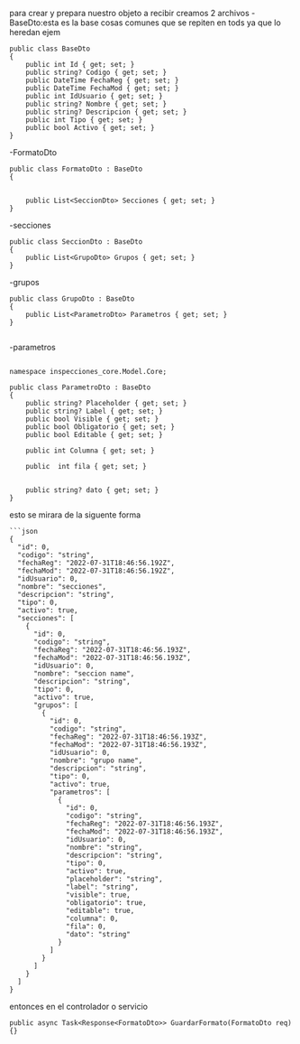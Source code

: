 para crear y prepara nuestro objeto a recibir
 creamos  2 archivos
-BaseDto:esta es la base cosas comunes que se repiten en tods ya que lo heredan
ejem
```
public class BaseDto  
{  
    public int Id { get; set; }  
    public string? Codigo { get; set; }  
    public DateTime FechaReg { get; set; }  
    public DateTime FechaMod { get; set; }  
    public int IdUsuario { get; set; }  
    public string? Nombre { get; set; }  
    public string? Descripcion { get; set; }  
    public int Tipo { get; set; }  
    public bool Activo { get; set; }  
}

```

-FormatoDto
```
public class FormatoDto : BaseDto  
{  
   
      
    public List<SeccionDto> Secciones { get; set; }  
}
```
-secciones
```
public class SeccionDto : BaseDto  
{  
    public List<GrupoDto> Grupos { get; set; }  
}
```

-grupos
```
public class GrupoDto : BaseDto  
{  
    public List<ParametroDto> Parametros { get; set; }  
}


```
-parametros

```

namespace inspecciones_core.Model.Core;  
  
public class ParametroDto : BaseDto  
{  
    public string? Placeholder { get; set; }  
    public string? Label { get; set; }  
    public bool Visible { get; set; }  
    public bool Obligatorio { get; set; }  
    public bool Editable { get; set; }  
      
    public int Columna { get; set; }  
      
    public  int fila { get; set; }  
      
      
    public string? dato { get; set; }  
}
```


esto se mirara de la siguente forma

```
```json
{
  "id": 0,
  "codigo": "string",
  "fechaReg": "2022-07-31T18:46:56.192Z",
  "fechaMod": "2022-07-31T18:46:56.192Z",
  "idUsuario": 0,
  "nombre": "secciones",
  "descripcion": "string",
  "tipo": 0,
  "activo": true,
  "secciones": [
    {
      "id": 0,
      "codigo": "string",
      "fechaReg": "2022-07-31T18:46:56.193Z",
      "fechaMod": "2022-07-31T18:46:56.193Z",
      "idUsuario": 0,
      "nombre": "seccion name",
      "descripcion": "string",
      "tipo": 0,
      "activo": true,
      "grupos": [
        {
          "id": 0,
          "codigo": "string",
          "fechaReg": "2022-07-31T18:46:56.193Z",
          "fechaMod": "2022-07-31T18:46:56.193Z",
          "idUsuario": 0,
          "nombre": "grupo name",
          "descripcion": "string",
          "tipo": 0,
          "activo": true,
          "parametros": [
            {
              "id": 0,
              "codigo": "string",
              "fechaReg": "2022-07-31T18:46:56.193Z",
              "fechaMod": "2022-07-31T18:46:56.193Z",
              "idUsuario": 0,
              "nombre": "string",
              "descripcion": "string",
              "tipo": 0,
              "activo": true,
              "placeholder": "string",
              "label": "string",
              "visible": true,
              "obligatorio": true,
              "editable": true,
              "columna": 0,
              "fila": 0,
              "dato": "string"
            }
          ]
        }
      ]
    }
  ]
}
```

entonces en el controlador o servicio


```
public async Task<Response<FormatoDto>> GuardarFormato(FormatoDto req){}
```